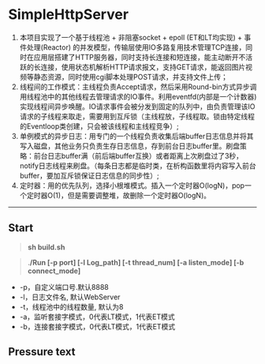 # SimpleHttpServer

1. 本项目实现了一个基于线程池 + 非阻塞socket + epoll (ET和LT均实现) + 事件处理(Reactor) 的并发模型，传输层使用IO多路复用技术管理TCP连接，同时在应用层搭建了HTTP服务器，同时支持长连接和短连接，能主动断开不活跃的长连接，使用状态机解析HTTP请求报文，支持GET请求，能返回图片视频等静态资源，同时使用cgi脚本处理POST请求，并支持文件上传；
2. 线程间的工作模式：主线程负责Accept请求，然后采用Round-bin方式异步调用线程池中的其他线程去管理请求的IO事件。利用eventfd(内部是一个计数器)实现线程间异步唤醒。IO请求事件会被分发到固定的队列中，由负责管理该IO请求的子线程来取走，需要用到互斥锁（主线程放，子线程取。锁由特定线程的Eventloop类创建，只会被该线程和主线程竞争）;
3. 单例模式的异步日志：用专门的一个线程负责收集后端buffer日志信息并将其写入磁盘，其他业务只负责生存日志信息，存到前台日志buffer里。刷盘策略：前台日志buffer满（前后端buffer互换）或者距离上次刷盘过了3秒，notify日志线程来刷盘。（每条日志都是临时类，在析构函数里将内容写入前台buffer，要加互斥锁保证日志信息的同步性）;
4. 定时器：用的优先队列，选择小根堆模式。插入一个定时器O(logN)，pop一个定时器O(1)，但是需要调整堆，故删除一个定时器O(logN)。


----------
## Start

>**sh build.sh**


>.**/Run [-p port] [-l Log\_path]  [-t thread\_num]  [-a listen\_mode]  [-b connect\_mode]**


- -p，自定义端口号.默认8888
- -l，日志文件名, 默认WebServer
- -t，线程池中的线程数量, 默认为8
- -a，监听套接字模式，0代表LT模式，1代表ET模式
- -b，连接套接字模式，0代表LT模式，1代表ET模式


## Pressure text

